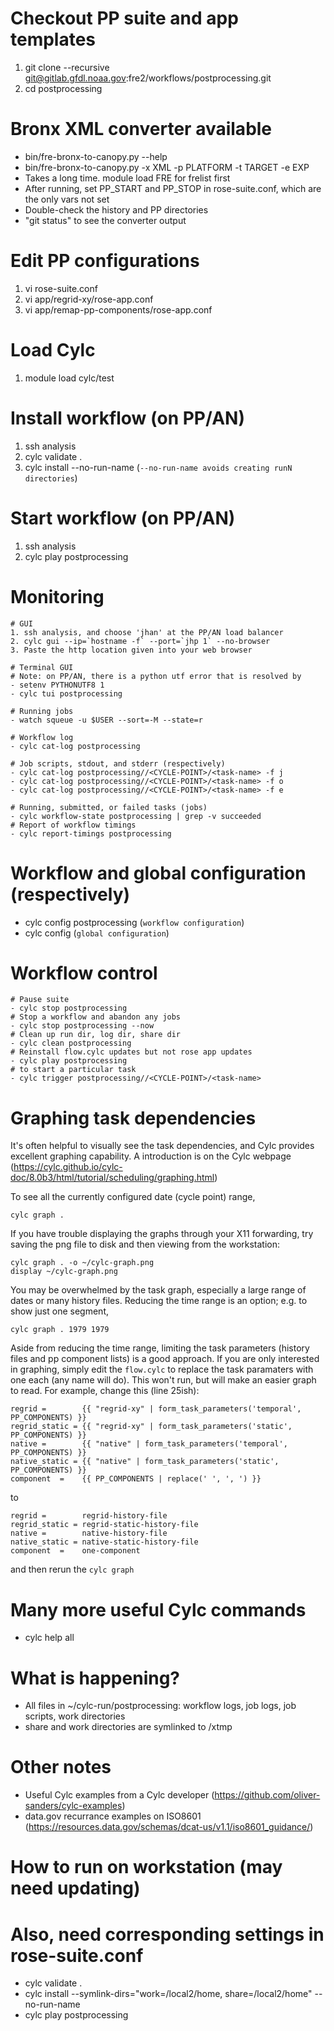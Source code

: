 # Checkout PP suite and app templates
1. git clone --recursive git@gitlab.gfdl.noaa.gov:fre2/workflows/postprocessing.git 
1. cd postprocessing

# Bronx XML converter available
- bin/fre-bronx-to-canopy.py --help
- bin/fre-bronx-to-canopy.py -x XML -p PLATFORM -t TARGET -e EXP
- Takes a long time. module load FRE for frelist first
- After running, set PP_START and PP_STOP in rose-suite.conf, which are the only vars not set
- Double-check the history and PP directories
- "git status" to see the converter output

# Edit PP configurations
1. vi rose-suite.conf
1. vi app/regrid-xy/rose-app.conf
1. vi app/remap-pp-components/rose-app.conf

# Load Cylc
1. module load cylc/test

# Install workflow (on PP/AN)
1. ssh analysis
1. cylc validate .
1. cylc install --no-run-name (`--no-run-name avoids creating runN directories`)

# Start workflow (on PP/AN)
1. ssh analysis
1. cylc play postprocessing

# Monitoring
```
# GUI
1. ssh analysis, and choose 'jhan' at the PP/AN load balancer
2. cylc gui --ip=`hostname -f` --port=`jhp 1` --no-browser
3. Paste the http location given into your web browser

# Terminal GUI
# Note: on PP/AN, there is a python utf error that is resolved by
- setenv PYTHONUTF8 1
- cylc tui postprocessing

# Running jobs
- watch squeue -u $USER --sort=-M --state=r

# Workflow log
- cylc cat-log postprocessing

# Job scripts, stdout, and stderr (respectively)
- cylc cat-log postprocessing//<CYCLE-POINT>/<task-name> -f j
- cylc cat-log postprocessing//<CYCLE-POINT>/<task-name> -f o
- cylc cat-log postprocessing//<CYCLE-POINT>/<task-name> -f e

# Running, submitted, or failed tasks (jobs)
- cylc workflow-state postprocessing | grep -v succeeded
# Report of workflow timings
- cylc report-timings postprocessing
```

# Workflow and global configuration (respectively)
- cylc config postprocessing (`workflow configuration`)
- cylc config (`global configuration`)

# Workflow control
```
# Pause suite
- cylc stop postprocessing
# Stop a workflow and abandon any jobs
- cylc stop postprocessing --now
# Clean up run dir, log dir, share dir
- cylc clean postprocessing
# Reinstall flow.cylc updates but not rose app updates
- cylc play postprocessing
# to start a particular task
- cylc trigger postprocessing//<CYCLE-POINT>/<task-name>
```

# Graphing task dependencies
It's often helpful to visually see the task dependencies, and Cylc provides excellent graphing capability. A introduction is on the Cylc webpage (https://cylc.github.io/cylc-doc/8.0b3/html/tutorial/scheduling/graphing.html)

To see all the currently configured date (cycle point) range,

    cylc graph .

If you have trouble displaying the graphs through your X11 forwarding,
try saving the png file to disk and then viewing from the workstation:

    cylc graph . -o ~/cylc-graph.png
    display ~/cylc-graph.png

You may be overwhelmed by the task graph, especially a large range of dates or many history files. Reducing the time range is an option; e.g. to show just one segment,

    cylc graph . 1979 1979

Aside from reducing the time range, limiting the task parameters (history files and pp component lists) is a good approach. If you are only interested in graphing, simply edit the `flow.cylc` to replace the task paramaters with one each (any name will do). This won't run, but will make an easier graph to read. For example, change this (line 25ish):

    regrid =        {{ "regrid-xy" | form_task_parameters('temporal', PP_COMPONENTS) }}
    regrid_static = {{ "regrid-xy" | form_task_parameters('static', PP_COMPONENTS) }}
    native =        {{ "native" | form_task_parameters('temporal', PP_COMPONENTS) }}
    native_static = {{ "native" | form_task_parameters('static', PP_COMPONENTS) }}
    component  =    {{ PP_COMPONENTS | replace(' ', ', ') }}

to

    regrid =        regrid-history-file
    regrid_static = regrid-static-history-file
    native =        native-history-file
    native_static = native-static-history-file
    component  =    one-component

and then rerun the `cylc graph`

# Many more useful Cylc commands
- cylc help all

# What is happening?
- All files in ~/cylc-run/postprocessing: workflow logs, job logs, job scripts, work directories
- share and work directories are symlinked to /xtmp

# Other notes
- Useful Cylc examples from a Cylc developer (https://github.com/oliver-sanders/cylc-examples)
- data.gov recurrance examples on ISO8601 (https://resources.data.gov/schemas/dcat-us/v1.1/iso8601_guidance/)

# How to run on workstation (may need updating)
# Also, need corresponding settings in rose-suite.conf
- cylc validate .
- cylc install --symlink-dirs="work=/local2/home, share=/local2/home" --no-run-name
- cylc play postprocessing
